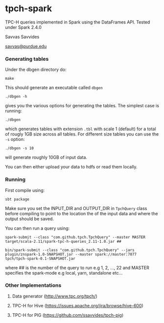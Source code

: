 # tpch-spark

TPC-H queries implemented in Spark using the DataFrames API.
Tested under Spark 2.4.0

Savvas Savvides

savvas@purdue.edu


### Generating tables

Under the dbgen directory do:
```
make
```

This should generate an executable called `dbgen`
```
./dbgen -h
```

gives you the various options for generating the tables. The simplest case is running:
```
./dbgen
```
which generates tables with extension `.tbl` with scale 1 (default) for a total of rougly 1GB size across all tables. For different size tables you can use the `-s` option:
```
./dbgen -s 10
```
will generate roughly 10GB of input data.

You can then either upload your data to hdfs or read them locally.

### Running

First compile using:

```
sbt package
```

Make sure you set the INPUT_DIR and OUTPUT_DIR in `TpchQuery` class before compiling to point to the
location the of the input data and where the output should be saved.

You can then run a query using:

```
spark-submit --class "com.github.tpch.TpchQuery" --master MASTER target/scala-2.11/spark-tpc-h-queries_2.11-1.0.jar ##

bin/spark-submit --class "com.github.tpch.TpchQuery" --jars plugin/znspark-1.0-SNAPSHOT.jar --master spark://master:7077 tpch/tpch-spark-0.1-SNAPSHOT.jar
```

where ## is the number of the query to run e.g 1, 2, ..., 22
and MASTER specifies the spark-mode e.g local, yarn, standalone etc...



### Other Implementations

1. Data generator (http://www.tpc.org/tpch/)

2. TPC-H for Hive (https://issues.apache.org/jira/browse/hive-600)

3. TPC-H for PIG (https://github.com/ssavvides/tpch-pig)
